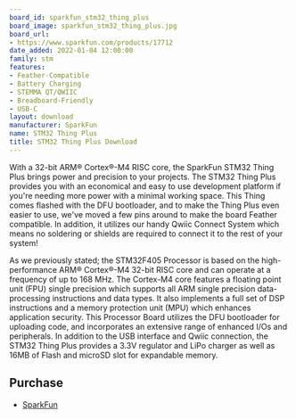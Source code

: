 ```yaml
---
board_id: sparkfun_stm32_thing_plus
board_image: sparkfun_stm32_thing_plus.jpg
board_url:
- https://www.sparkfun.com/products/17712
date_added: 2022-01-04 12:00:00
family: stm
features:
- Feather-Compatible
- Battery Charging
- STEMMA QT/QWIIC
- Breadboard-Friendly
- USB-C
layout: download
manufacturer: SparkFun
name: STM32 Thing Plus
title: STM32 Thing Plus Download
---
```


With a 32-bit ARM® Cortex®-M4 RISC core, the SparkFun STM32 Thing Plus brings power and precision to your projects. The STM32 Thing Plus provides you with an economical and easy to use development platform if you're needing more power with a minimal working space. This Thing comes flashed with the DFU bootloader, and to make the Thing Plus even easier to use, we've moved a few pins around to make the board Feather compatible. In addition, it utilizes our handy Qwiic Connect System which means no soldering or shields are required to connect it to the rest of your system!

As we previously stated; the STM32F405 Processor is based on the high-performance ARM® Cortex®-M4 32-bit RISC core and can operate at a frequency of up to 168 MHz. The Cortex-M4 core features a floating point unit (FPU) single precision which supports all ARM single precision data-processing instructions and data types. It also implements a full set of DSP instructions and a memory protection unit (MPU) which enhances application security. This Processor Board utilizes the DFU bootloader for uploading code, and incorporates an extensive range of enhanced I/Os and peripherals. In addition to the USB interface and Qwiic connection, the STM32 Thing Plus provides a 3.3V regulator and LiPo charger as well as 16MB of Flash and microSD slot for expandable memory.

## Purchase
* [SparkFun](https://www.sparkfun.com/products/17712)
